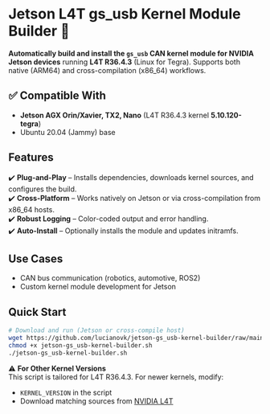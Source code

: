 # Jetson L4T gs_usb Kernel Module Builder 🔧  

**Automatically build and install the `gs_usb` CAN kernel module for NVIDIA Jetson devices** running **L4T R36.4.3** (Linux for Tegra). Supports both native (ARM64) and cross-compilation (x86_64) workflows.  

## ✅ Compatible With  
- **Jetson AGX Orin/Xavier, TX2, Nano** (L4T R36.4.3 kernel **5.10.120-tegra**)  
- Ubuntu 20.04 (Jammy) base  

## Features  
✔️ **Plug-and-Play** – Installs dependencies, downloads kernel sources, and configures the build.  
✔️ **Cross-Platform** – Works natively on Jetson or via cross-compilation from x86_64 hosts.  
✔️ **Robust Logging** – Color-coded output and error handling.  
✔️ **Auto-Install** – Optionally installs the module and updates initramfs.  

## Use Cases  
- CAN bus communication (robotics, automotive, ROS2)  
- Custom kernel module development for Jetson  

## Quick Start  
```bash
# Download and run (Jetson or cross-compile host)  
wget https://github.com/lucianovk/jetson-gs_usb-kernel-builder/raw/main/jetson-gs_usb-kernel-builder.sh  
chmod +x jetson-gs_usb-kernel-builder.sh  
./jetson-gs_usb-kernel-builder.sh
```   

⚠️ **For Other Kernel Versions**  
This script is tailored for L4T R36.4.3. For newer kernels, modify:  
- `KERNEL_VERSION` in the script  
- Download matching sources from [NVIDIA L4T](https://developer.nvidia.com/embedded/linux-tegra)  

